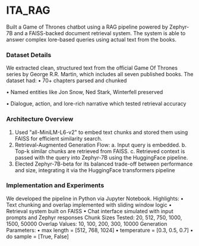 # ITA_RAG
Built a Game of Thrones chatbot using a RAG pipeline powered by Zephyr-7B and a FAISS-backed document retrieval system. The system is able to answer complex lore-based queries using actual text from the books.

### Dataset Details
We extracted clean, structured text from the official Game Of Thrones series by George R.R. Martin, which includes all seven published books. The dataset had:
• 70+ chapters parsed and chunked

• Named entities like Jon Snow, Ned Stark, Winterfell preserved

• Dialogue, action, and lore-rich narrative which tested retrieval accuracy

### Architecture Overview
1) Used "all-MiniLM-L6-v2" to embed text chunks and stored them using FAISS for efficient similarity search.
2) Retrieval-Augmented Generation Flow:
    a. Input query is embedded.
    b. Top-k similar chunks are retrieved from FAISS.
    c. Retrieved context is passed with the query into Zephyr-7B using the HuggingFace pipeline.
3) Elected Zephyr-7B-beta for its balanced trade-off between performance and size, integrating it via the HuggingFace transformers pipeline

### Implementation and Experiments
We developed the pipeline in Python via Jupyter Notebook. Highlights:
  • Text chunking and overlap implemented with sliding window logic
  • Retrieval system built on FAISS
  • Chat interface simulated with input prompts and Zephyr responses
Chunk Sizes Tested: 20, 512, 750, 1000, 1500, 50000
Overlap Values: 10, 100, 200, 300, 10000
Generation Parameters:
  • max length = [512, 768, 1024]
  • temperature = [0.3, 0.5, 0.7]
  • do sample = [True, False]
